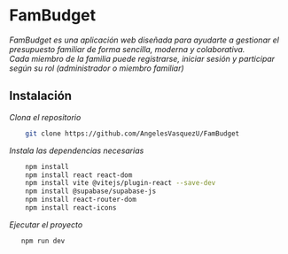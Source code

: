 # FamBudget

_FamBudget es una aplicación web diseñada para ayudarte a gestionar el presupuesto familiar de forma sencilla, moderna y colaborativa.  
Cada miembro de la familia puede registrarse, iniciar sesión y participar según su rol (administrador o miembro familiar)_


## Instalación 


_Clona el repositorio_

```bash
    git clone https://github.com/AngelesVasquezU/FamBudget
```
_Instala las dependencias necesarias_
```bash
    npm install
    npm install react react-dom
    npm install vite @vitejs/plugin-react --save-dev
    npm install @supabase/supabase-js
    npm install react-router-dom
    npm install react-icons
```
_Ejecutar el proyecto_

```bash
   npm run dev
```
